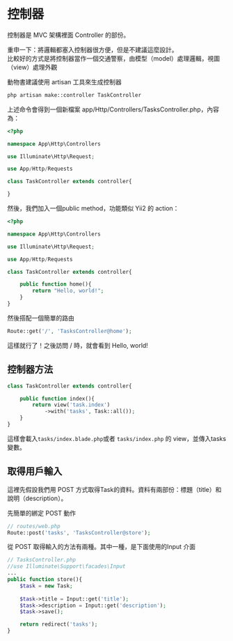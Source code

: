 # 控制器

控制器是 MVC 架構裡面 Controller 的部份。

重申一下：將邏輯都塞入控制器很方便，但是不建議這麼設計。  
比較好的方式是將控制器當作一個交通警察，由模型（model）處理邏輯，視圖（view）處理外觀

動物書建議使用 artisan 工具來生成控制器

```bash
php artisan make::controller TaskController
```

上述命令會得到一個新檔案 app/Http/Controllers/TasksController.php，內容為：

```php
<?php

namespace App\Http\Controllers

use Illuminate\Http\Request;

use App/Http/Requests

class TaskController extends controller{

}
```

然後，我們加入一個public method，功能類似 Yii2 的 action：

```php
<?php

namespace App\Http\Controllers

use Illuminate\Http\Request;

use App/Http/Requests

class TaskController extends controller{

    public function home(){
        return "Hello, world!";
    }
}
```

然後搭配一個簡單的路由

```php
Route::get('/', 'TasksController@home');
```

這樣就行了！之後訪問 / 時，就會看到 Hello, world!

## 控制器方法

```php
class TaskController extends controller{

    public function index(){
        return view('task.index')
            ->with('tasks', Task::all());
    }
}
```

這樣會載入` tasks/index.blade.php `或者 `tasks/index.php` 的 view，並傳入tasks變數。

## 取得用戶輸入

這裡先假設我們用 POST 方式取得Task的資料。資料有兩部份：標題（title）和說明（description）。

先簡單的綁定 POST 動作

```php
// routes/web.php
Route::post('tasks', 'TasksController@store');
```

從 POST 取得輸入的方法有兩種。其中一種，是下面使用的Input 介面

```php
// TasksController.php
//use Illuminate\Support\facades\Input
...
public function store(){
    $task = new Task;
    
    $task->title = Input::get('title');
    $task->description = Input::get('description');
    $task->save();

    return redirect('tasks');
}
```




